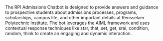 The RPI Admissions Chatbot is designed to provide answers and guidance to prospective students about admissions processes, programs, scholarships, campus life, and other important details at Rensselaer Polytechnic Institute. The bot leverages the AIML framework and uses contextual response techniques like star, that, set, get, srai, condition, random,
think to create an engaging and dynamic interaction.
